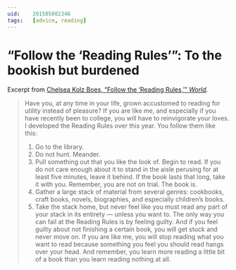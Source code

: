 ```yaml
---
uid:	201505082346
tags:	[advice, reading]
---
```


# “Follow the ‘Reading Rules’”: To the bookish but burdened

Excerpt from [Chelsea Kolz Boes, “Follow the ‘Reading Rules,’” *World*](http://www.worldmag.com/2015/05/follow_the_reading_rules).

> Have you, at any time in your life, grown accustomed to reading for utility instead of pleasure? If you are like me, and especially if you have recently been to college, you will have to reinvigorate your loves. I developed the Reading Rules over this year. You follow them like this:
> 
> 1. Go to the library.
> 2. Do not hunt. Meander.
> 3. Pull something out that you like the look of. Begin to read. If you do not care enough about it to stand in the aisle perusing for at least five minutes, leave it behind. If the book lasts that long, take it with you. Remember, you are not on trial. The book is.
> 4. Gather a large stack of material from several genres: cookbooks, craft books, novels, biographies, and especially children’s books.
> 5. Take the stack home, but never feel like you must read any part of your stack in its entirety — unless you want to. The only way you can fail at the Reading Rules is by feeling guilty. And if you feel guilty about not finishing a certain book, you will get stuck and never move on. If you are like me, you will stop reading what you want to read because something you feel you should read hangs over your head. And remember, you learn more reading a little bit of a book than you learn reading nothing at all.
